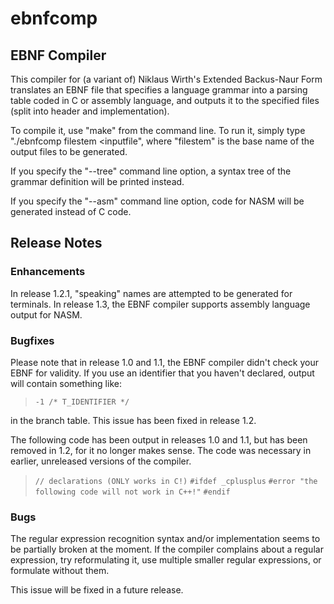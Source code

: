 # ebnfcomp

## EBNF Compiler

This compiler for (a variant of) Niklaus Wirth's Extended Backus-Naur Form translates an EBNF file that specifies a
language grammar into a parsing table coded in C or assembly language, and outputs it to the specified files (split into header and implementation).

To compile it, use "make" from the command line. To run it, simply type "./ebnfcomp filestem &lt;inputfile", where "filestem" is the base name of the output files to be generated.

If you specify the "--tree" command line option, a syntax tree of the grammar definition will be printed instead.

If you specify the "--asm" command line option, code for NASM will be generated instead of C code.

## Release Notes

### Enhancements

In release 1.2.1, "speaking" names are attempted to be generated for terminals.
In release 1.3, the EBNF compiler supports assembly language output for NASM.

### Bugfixes

Please note that in release 1.0 and 1.1, the EBNF compiler didn't check your EBNF for validity. If you use an identifier that you haven't declared, output will contain something like:

> `-1 /* T_IDENTIFIER */`

in the branch table. This issue has been fixed in release 1.2.

The following code has been output in releases 1.0 and 1.1, but has been removed in 1.2, for it no longer makes sense. The code was necessary in earlier, unreleased versions of the compiler.

> `// declarations (ONLY works in C!)`
> `#ifdef _cplusplus`
> `#error "the following code will not work in C++!"`
> `#endif`

### Bugs

The regular expression recognition syntax and/or implementation seems to be partially broken at the moment. If the compiler complains about a regular expression, try reformulating it, use multiple smaller regular expressions, or formulate without them.

This issue will be fixed in a future release.

